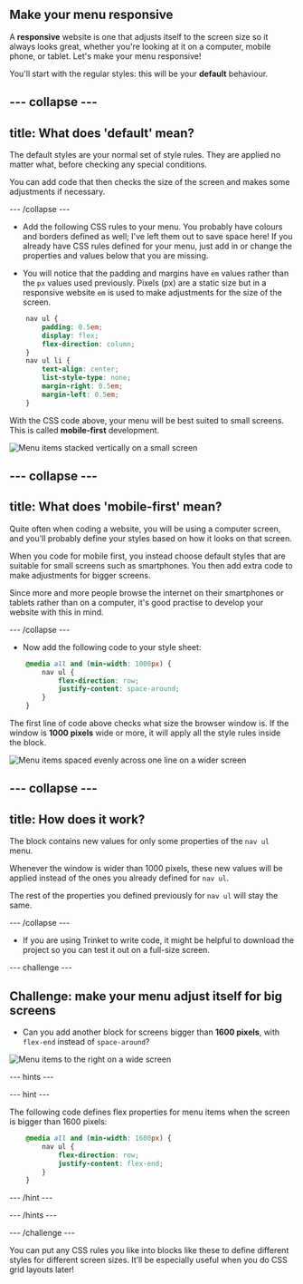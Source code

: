 ## Make your menu responsive

A **responsive** website is one that adjusts itself to the screen size so it always looks great, whether you're looking at it on a computer, mobile phone, or tablet. Let's make your menu responsive!

You'll start with the regular styles: this will be your **default** behaviour.

## \--- collapse \---

## title: What does 'default' mean?

The default styles are your normal set of style rules. They are applied no matter what, before checking any special conditions.

You can add code that then checks the size of the screen and makes some adjustments if necessary.

\--- /collapse \---

+ Add the following CSS rules to your menu. You probably have colours and borders defined as well; I've left them out to save space here! If you already have CSS rules defined for your menu, just add in or change the properties and values below that you are missing.

+ You will notice that the padding and margins have `em` values rather than the `px` values used previously. Pixels (px) are a static size but in a responsive website `em` is used to make adjustments for the size of the screen.

```css
    nav ul {
        padding: 0.5em;
        display: flex;
        flex-direction: column;
    }
    nav ul li {
        text-align: center; 
        list-style-type: none;
        margin-right: 0.5em;
        margin-left: 0.5em;
    }
```

With the CSS code above, your menu will be best suited to small screens. This is called **mobile-first** development.

![Menu items stacked vertically on a small screen](images/responsiveMenuMobile.png)

## \--- collapse \---

## title: What does 'mobile-first' mean?

Quite often when coding a website, you will be using a computer screen, and you'll probably define your styles based on how it looks on that screen.

When you code for mobile first, you instead choose default styles that are suitable for small screens such as smartphones. You then add extra code to make adjustments for bigger screens.

Since more and more people browse the internet on their smartphones or tablets rather than on a computer, it's good practise to develop your website with this in mind.

\--- /collapse \---

+ Now add the following code to your style sheet:

```css
    @media all and (min-width: 1000px) {
        nav ul {
            flex-direction: row;
            justify-content: space-around;
        }
    }
```

The first line of code above checks what size the browser window is. If the window is **1000 pixels** wide or more, it will apply all the style rules inside the block.

![Menu items spaced evenly across one line on a wider screen](images/responsiveMenuMedium.png)

## \--- collapse \---

## title: How does it work?

The block contains new values for only some properties of the `nav ul` menu.

Whenever the window is wider than 1000 pixels, these new values will be applied instead of the ones you already defined for `nav ul`.

The rest of the properties you defined previously for `nav ul` will stay the same.

\--- /collapse \---

+ If you are using Trinket to write code, it might be helpful to download the project so you can test it out on a full-size screen.

\--- challenge \---

## Challenge: make your menu adjust itself for big screens

+ Can you add another block for screens bigger than **1600 pixels**, with `flex-end` instead of `space-around`?

![Menu items to the right on a wide screen](images/responsiveMenuWide.png)

\--- hints \---

\--- hint \---

The following code defines flex properties for menu items when the screen is bigger than 1600 pixels:

```css
    @media all and (min-width: 1600px) {
        nav ul {
            flex-direction: row;
            justify-content: flex-end;
        }
    }  
```

\--- /hint \---

\--- /hints \---

\--- /challenge \---

You can put any CSS rules you like into blocks like these to define different styles for different screen sizes. It’ll be especially useful when you do CSS grid layouts later!